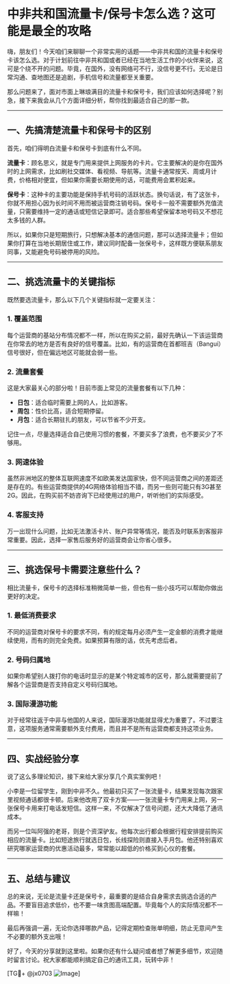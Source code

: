# 中非共和国流量卡/保号卡怎么选？这可能是最全的攻略

嗨，朋友们！今天咱们来聊聊一个非常实用的话题——中非共和国的流量卡和保号卡该怎么选。对于计划前往中非共和国或者已经在当地生活工作的小伙伴来说，这可是个绕不开的问题。毕竟，在国外，没有网络可不行，没信号更不行。无论是日常沟通、查地图还是追剧，手机信号和流量都至关重要。

那么问题来了，面对市面上琳琅满目的流量卡和保号卡，我们应该如何选择呢？别急，接下来我会从几个方面详细分析，帮你找到最适合自己的那一款。

---

## 一、先搞清楚流量卡和保号卡的区别

首先，咱们得明白流量卡和保号卡到底有什么不同。

**流量卡**：顾名思义，就是专门用来提供上网服务的卡片。它主要解决的是你在国外时的上网需求，比如刷社交媒体、看视频、导航等。流量卡通常按天、周或月计费，价格相对便宜，但如果你需要长期使用的话，可能费用会累积起来。

**保号卡**：这种卡的主要功能是保持手机号码的活跃状态。换句话说，有了这张卡，你就不用担心因为长时间不用而被运营商注销号码。保号卡一般不需要额外充值流量，只需要维持一定的通话或短信记录即可。适合那些希望保留本地号码又不想花太多钱的人群。

所以，如果你只是短期旅行，只想解决基本的通信问题，那可以选择流量卡；但如果你打算在当地长期居住或工作，建议同时配备一张保号卡，这样既方便联系朋友同事，又能避免号码被停用的风险。

---

## 二、挑选流量卡的关键指标

既然要选流量卡，那么以下几个关键指标就一定要关注：

### 1. **覆盖范围**
每个运营商的基站分布情况都不一样，所以在购买之前，最好先确认一下该运营商在你常去的地方是否有良好的信号覆盖。比如，有的运营商在首都班吉（Bangui）信号很好，但在偏远地区可能就会弱一些。

### 2. **流量套餐**
这是大家最关心的部分啦！目前市面上常见的流量套餐有以下几种：
- **日包**：适合临时需要上网的人，比如游客。
- **周包**：性价比高，适合短期停留。
- **月包**：适合长期驻扎的朋友，可以节省不少开支。
  
记住一点，尽量选择适合自己使用习惯的套餐，不要买多了浪费，也不要买少了不够用。

### 3. **网速体验**
虽然非洲地区的整体互联网速度不如欧美发达国家快，但不同运营商之间的差距还是存在的。有些运营商提供的4G网络体验相当不错，而另一些则可能只有3G甚至2G。因此，在购买前不妨咨询下已经使用过的用户，听听他们的实际感受。

### 4. **客服支持**
万一出现什么问题，比如无法激活卡片、账户异常等情况，能否及时联系到客服非常重要。因此，选择一家售后服务好的运营商会让你省心很多。

---

## 三、挑选保号卡需要注意些什么？

相比流量卡，保号卡的选择标准稍微简单一些，但也有一些小技巧可以帮助你做出更好的决定。

### 1. **最低消费要求**
不同的运营商对保号卡的要求不同，有的规定每月必须产生一定金额的消费才能继续使用，而有的则完全免费。如果预算有限的话，优先考虑后者。

### 2. **号码归属地**
如果你希望别人拨打你的电话时显示的是某个特定城市的区号，那么就需要提前了解各个运营商是否支持自定义号码归属地。

### 3. **国际漫游功能**
对于经常往返于中非与他国的人来说，国际漫游功能就显得尤为重要了。不过要注意，这项服务通常需要额外支付费用，而且并不是所有运营商都支持这项业务。

---

## 四、实战经验分享

说了这么多理论知识，接下来给大家分享几个真实案例吧！

小李是一位留学生，刚到中非不久。他最初只买了一张流量卡，结果发现每次跟家里视频通话都很卡顿。后来他改用了双卡方案——一张流量卡专门用来上网，另一张保号卡用来打电话发短信。这样一来，不仅解决了信号问题，还大大降低了通讯成本。

而另一位叫阿强的老哥，则是个资深驴友。他每次出行都会根据行程安排提前购买相应的流量卡。比如短途旅行就选日包，长线探险则直接入手月包。他还特别喜欢研究哪家运营商的优惠活动最多，常常能以超低的价格买到心仪的套餐。

---

## 五、总结与建议

总的来说，无论是流量卡还是保号卡，最重要的是结合自身需求去挑选合适的产品。不要盲目追求低价，也不要一味贪图高端配置。毕竟每个人的实际情况都不一样嘛！

最后再强调一遍，无论你选择哪款产品，记得定期检查账单明细，防止无意间产生不必要的额外支出哦！

好了，今天的分享就到这里啦。如果你还有什么疑问或者想了解更多细节，欢迎随时留言讨论。祝大家都能顺利搞定自己的通讯工具，玩转中非！

[TG💪+ @jx0703 ![Image](https://github.com/user-attachments/assets/dbca1d08-cadb-493c-b0ec-ad6f7a83f270)]